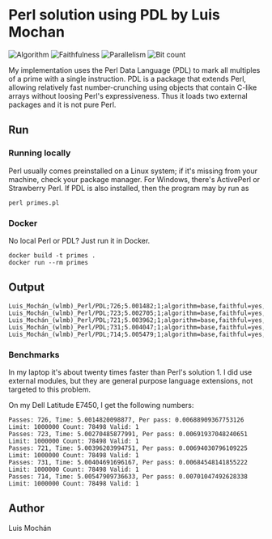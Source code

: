 # Perl solution using PDL by Luis Mochan

![Algorithm](https://img.shields.io/badge/Algorithm-base-green)
![Faithfulness](https://img.shields.io/badge/Faithful-yes-green)
![Parallelism](https://img.shields.io/badge/Parallel-no-green)
![Bit count](https://img.shields.io/badge/Bits-8-yellowgreen)

My implementation uses the Perl Data Language (PDL) to mark all multiples of
a prime with a single instruction. PDL is a package that extends Perl,
allowing relatively fast number-crunching using objects that contain
C-like arrays without loosing Perl's expressiveness. Thus it loads two
external packages and it is not pure Perl.


## Run

### Running locally

Perl usually comes preinstalled on a Linux system; if it's missing
from your machine, check your package manager. For Windows, there's
ActivePerl or Strawberry Perl. If PDL is also installed, then the
program may by run as

```
perl primes.pl
```

### Docker

No local Perl or PDL? Just run it in Docker.

```
docker build -t primes .
docker run --rm primes
```

## Output

```
Luis_Mochán_(wlmb)_Perl/PDL;726;5.001482;1;algorithm=base,faithful=yes,bits=8
Luis_Mochán_(wlmb)_Perl/PDL;723;5.002705;1;algorithm=base,faithful=yes,bits=8
Luis_Mochán_(wlmb)_Perl/PDL;721;5.003962;1;algorithm=base,faithful=yes,bits=8
Luis_Mochán_(wlmb)_Perl/PDL;731;5.004047;1;algorithm=base,faithful=yes,bits=8
Luis_Mochán_(wlmb)_Perl/PDL;714;5.005479;1;algorithm=base,faithful=yes,bits=8
```

### Benchmarks

In my laptop it's about twenty times faster than Perl's
solution 1. I did use external modules, but they are general purpose
language extensions, not targeted to this problem.

On my Dell Latitude E7450, I get the following numbers:

```
Passes: 726, Time: 5.0014820098877, Per pass: 0.00688909367753126 Limit: 1000000 Count: 78498 Valid: 1
Passes: 723, Time: 5.00270485877991, Per pass: 0.00691937048240651 Limit: 1000000 Count: 78498 Valid: 1
Passes: 721, Time: 5.00396203994751, Per pass: 0.00694030796109225 Limit: 1000000 Count: 78498 Valid: 1
Passes: 731, Time: 5.00404691696167, Per pass: 0.00684548141855222 Limit: 1000000 Count: 78498 Valid: 1
Passes: 714, Time: 5.00547909736633, Per pass: 0.00701047492628338 Limit: 1000000 Count: 78498 Valid: 1
```

## Author

Luis Mochán
